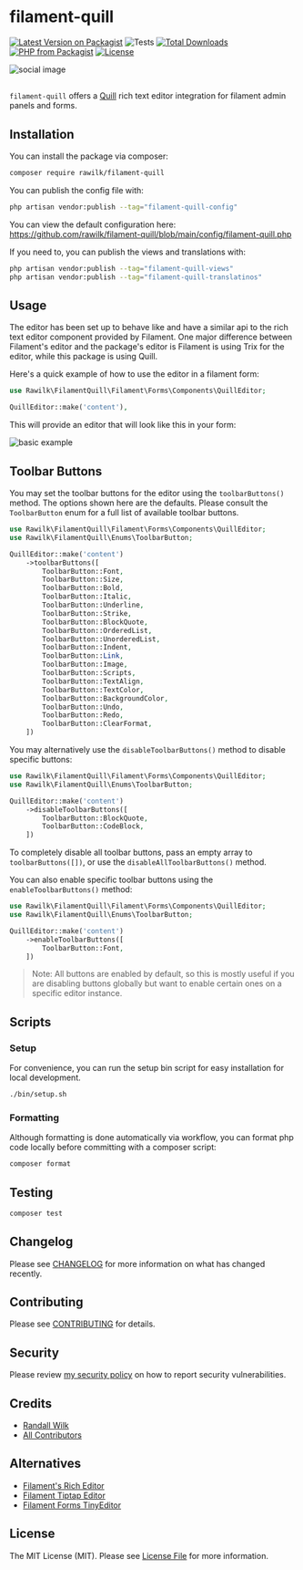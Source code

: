 # filament-quill

[![Latest Version on Packagist](https://img.shields.io/packagist/v/rawilk/filament-quill.svg?style=flat-square)](https://packagist.org/packages/rawilk/filament-quill)
![Tests](https://github.com/rawilk/filament-quill/workflows/Tests/badge.svg?style=flat-square)
[![Total Downloads](https://img.shields.io/packagist/dt/rawilk/filament-quill.svg?style=flat-square)](https://packagist.org/packages/rawilk/filament-quill)
[![PHP from Packagist](https://img.shields.io/packagist/php-v/rawilk/filament-quill?style=flat-square)](https://packagist.org/packages/rawilk/filament-quill)
[![License](https://img.shields.io/github/license/rawilk/filament-quill?style=flat-square)](https://github.com/rawilk/filament-quill/blob/main/LICENSE.md)

![social image](https://github.com/rawilk/filament-quill/blob/main/art/social-image.png?raw=true)

##

`filament-quill` offers a [Quill](https://quilljs.com) rich text editor integration for filament admin panels and forms.

## Installation

You can install the package via composer:

```bash
composer require rawilk/filament-quill
```

You can publish the config file with:

```bash
php artisan vendor:publish --tag="filament-quill-config"
```

You can view the default configuration here: https://github.com/rawilk/filament-quill/blob/main/config/filament-quill.php

If you need to, you can publish the views and translations with:

```bash
php artisan vendor:publish --tag="filament-quill-views"
php artisan vendor:publish --tag="filament-quill-translatinos"
```

## Usage

The editor has been set up to behave like and have a similar api to the rich text editor component provided by Filament. One major difference between Filament's editor and the package's editor is Filament is using Trix for the editor, while this package is using Quill.

Here's a quick example of how to use the editor in a filament form:

```php
use Rawilk\FilamentQuill\Filament\Forms\Components\QuillEditor;

QuillEditor::make('content'),
```

This will provide an editor that will look like this in your form:

![basic example](https://github.com/rawilk/filament-quill/blob/main/art/basic.png?raw=true)

## Toolbar Buttons

You may set the toolbar buttons for the editor using the `toolbarButtons()` method. The options shown here are the defaults. Please consult the `ToolbarButton` enum for a full
list of available toolbar buttons.

```php
use Rawilk\FilamentQuill\Filament\Forms\Components\QuillEditor;
use Rawilk\FilamentQuill\Enums\ToolbarButton;

QuillEditor::make('content')
    ->toolbarButtons([
        ToolbarButton::Font,
        ToolbarButton::Size,
        ToolbarButton::Bold,
        ToolbarButton::Italic,
        ToolbarButton::Underline,
        ToolbarButton::Strike,
        ToolbarButton::BlockQuote,
        ToolbarButton::OrderedList,
        ToolbarButton::UnorderedList,
        ToolbarButton::Indent,
        ToolbarButton::Link,
        ToolbarButton::Image,
        ToolbarButton::Scripts,
        ToolbarButton::TextAlign,
        ToolbarButton::TextColor,
        ToolbarButton::BackgroundColor,
        ToolbarButton::Undo,
        ToolbarButton::Redo,
        ToolbarButton::ClearFormat,
    ])
```

You may alternatively use the `disableToolbarButtons()` method to disable specific buttons:

```php
use Rawilk\FilamentQuill\Filament\Forms\Components\QuillEditor;
use Rawilk\FilamentQuill\Enums\ToolbarButton;

QuillEditor::make('content')
    ->disableToolbarButtons([
        ToolbarButton::BlockQuote,
        ToolbarButton::CodeBlock,
    ])
```

To completely disable all toolbar buttons, pass an empty array to `toolbarButtons([])`, or use the `disableAllToolbarButtons()` method.

You can also enable specific toolbar buttons using the `enableToolbarButtons()` method:

```php
use Rawilk\FilamentQuill\Filament\Forms\Components\QuillEditor;
use Rawilk\FilamentQuill\Enums\ToolbarButton;

QuillEditor::make('content')
    ->enableToolbarButtons([
        ToolbarButton::Font,
    ])
```

> Note: All buttons are enabled by default, so this is mostly useful if you are disabling buttons globally but want to enable certain ones on a specific editor instance.

## Scripts

### Setup

For convenience, you can run the setup bin script for easy installation for local development.

```bash
./bin/setup.sh
```

### Formatting

Although formatting is done automatically via workflow, you can format php code locally before committing with a composer script:

```bash
composer format
```

## Testing

```bash
composer test
```

## Changelog

Please see [CHANGELOG](CHANGELOG.md) for more information on what has changed recently.

## Contributing

Please see [CONTRIBUTING](.github/CONTRIBUTING.md) for details.

## Security

Please review [my security policy](.github/SECURITY.md) on how to report security vulnerabilities.

## Credits

-   [Randall Wilk](https://github.com/rawilk)
-   [All Contributors](../../contributors)

## Alternatives

-   [Filament's Rich Editor](https://filamentphp.com/docs/3.x/forms/fields/rich-editor)
-   [Filament Tiptap Editor](https://github.com/awcodes/filament-tiptap-editor)
-   [Filament Forms TinyEditor](https://github.com/mohamedsabil83/filament-forms-tinyeditor)

## License

The MIT License (MIT). Please see [License File](LICENSE.md) for more information.
